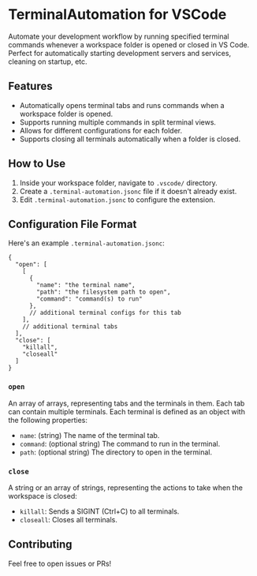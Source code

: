 # TerminalAutomation for VSCode

Automate your development workflow by running specified terminal commands whenever a workspace folder is opened or closed in VS Code.
Perfect for automatically starting development servers and services, cleaning on startup, etc.

## Features

- Automatically opens terminal tabs and runs commands when a workspace folder is opened.
- Supports running multiple commands in split terminal views.
- Allows for different configurations for each folder.
- Supports closing all terminals automatically when a folder is closed.

## How to Use

1. Inside your workspace folder, navigate to `.vscode/` directory.
2. Create a `.terminal-automation.jsonc` file if it doesn't already exist.
3. Edit `.terminal-automation.jsonc` to configure the extension.

## Configuration File Format

Here's an example `.terminal-automation.jsonc`:

```jsonc
{
  "open": [
    [
      {
        "name": "the terminal name",
        "path": "the filesystem path to open",
        "command": "command(s) to run"
      },
      // additional terminal configs for this tab
    ],
    // additional terminal tabs
  ],
  "close": [
    "killall",
    "closeall"
  ]
}
```

### `open`

An array of arrays, representing tabs and the terminals in them. Each tab can contain multiple terminals. Each terminal is defined as an object with the following properties:

- `name`: (string) The name of the terminal tab.
- `command`: (optional string) The command to run in the terminal.
- `path`: (optional string) The directory to open in the terminal.

### `close`

A string or an array of strings, representing the actions to take when the workspace is closed:

- `killall`: Sends a SIGINT (Ctrl+C) to all terminals.
- `closeall`: Closes all terminals.

## Contributing

Feel free to open issues or PRs!
